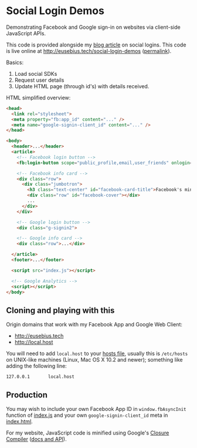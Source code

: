 # Social Login Demos
Demonstrating Facebook and Google sign-in on websites via client-side JavaScript APIs.

This code is provided alongside my [blog article](http://eusebius.tech/blog/social-logins/) on social logins. This code is live online at http://eusebius.tech/social-login-demos ([permalink](http://eugenius1.github.io/social-login-demos)).

Basics:

1. Load social SDKs
2. Request user details
3. Update HTML page (through id's) with details received.

HTML simplified overview:

```html
<head>
  <link rel="stylesheet">
  <meta property="fb:app_id" content="..." />
  <meta name="google-signin-client_id" content="..." />
</head>

<body>
  <header>...</header>
  <article>
    <!-- Facebook login button -->
    <fb:login-button scope="public_profile,email,user_friends" onlogin="facebookCheckLoginState();"></fb:login-button>

    <!-- Facebook info card -->
    <div class="row">
      <div class="jumbotron">
        <h3 class="text-center" id="facebook-card-title">Facebook's minimum</h3>
        <div class="row" id="facebook-cover"></div>
        ...
      </div>
    </div>

    <!-- Google login button -->
    <div class="g-signin2">

    <!-- Google info card -->
    <div class="row">...</div>

  </article>
  <footer>...</footer>

  <script src="index.js"></script>

  <!-- Google Analytics -->
  <script></script>
</body>
```

## Cloning and playing with this

Origin domains that work with my Facebook App and Google Web Client:

- http://eusebius.tech
- http://local.host

You will need to add `local.host` to your [hosts file](https://en.wikipedia.org/wiki/Hosts_(file)#Location_in_the_file_system), usually this is `/etc/hosts` on UNIX-like machines (Linux, Mac OS X 10.2 and newer); something like adding the following line:

```
127.0.0.1       local.host
```

## Production

You may wish to include your own Facebook App ID in `window.fbAsyncInit` function of [index.js](index.js) and your own `google-signin-client_id` meta in [index.html](index.html).

For my website, JavaScript code is minified using Google's [Closure Compiler](http://closure-compiler.appspot.com/) ([docs and API](https://developers.google.com/closure/compiler/)).